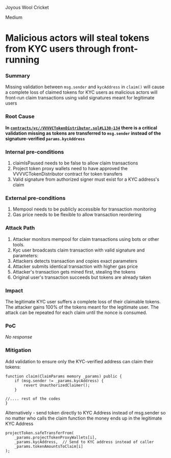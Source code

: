 Joyous Wool Cricket

Medium

# Malicious actors will steal tokens from KYC users through front-running

### Summary

Missing validation between `msg.sender` and `kycAddress` in `claim()` will cause a complete loss of claimed tokens for  KYC users as malicious actors will front-run claim transactions using valid signatures meant for legitimate users

### Root Cause

**In [`contracts/vc//VVVVCTokenDistributor.sol#L130-134`](https://github.com/sherlock-audit/2024-11-vvv-exchange-update/blob/main/vvv-platform-smart-contracts/contracts/vc/VVVVCTokenDistributor.sol#L130-134) there is a critical validation missing as tokens are transferred to `msg.sender` instead of the signature-verified `params.kycAddress`**


### Internal pre-conditions

1. claimIsPaused needs to be false to allow claim transactions
2. Project token proxy wallets need to have approved the VVVVCTokenDistributor contract for token transfers
3. Valid signature from authorized signer must exist for a KYC address's claim

### External pre-conditions

1. Mempool needs to be publicly accessible for transaction monitoring
2. Gas price needs to be flexible to allow transaction reordering

### Attack Path

1. Attacker monitors mempool for claim transactions using bots or other tools.
2. Kyc user broadcasts claim transaction with valid signature and parameters:
3. Attackers detects transaction and copies exact parameters
4. Attacker submits identical transaction with higher gas price
5. Attacker's transaction gets mined first, stealing the tokens
6. Original user's transaction succeeds but tokens are already taken

### Impact

The legitimate KYC user suffers a complete loss of their claimable tokens. The attacker gains 100% of the tokens meant for the legitimate user. The attack can be repeated for each claim until the nonce is consumed.

### PoC

_No response_

### Mitigation

Add validation to ensure only the KYC-verified address can claim their tokens:

```solidity
function claim(ClaimParams memory _params) public {
    if (msg.sender != _params.kycAddress) {
        revert UnauthorizedClaimer();
    }

//.... rest of the codes 
}
```

Alternatively - send token directly to KYC Address instead of msg.sender so no matter who calls the claim function the money ends up in the legitimate KYC Address 

```solidity
projectToken.safeTransferFrom(
    _params.projectTokenProxyWallets[i],
    _params.kycAddress,  // Send to KYC address instead of caller
    _params.tokenAmountsToClaim[i]
);
```